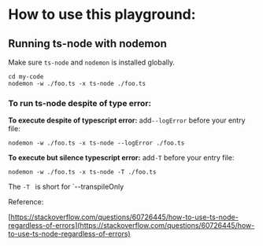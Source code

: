 # How to use this playground:



## Running ts-node with nodemon

Make sure `ts-node` and `nodemon` is installed globally.

```
cd my-code
nodemon -w ./foo.ts -x ts-node ./foo.ts
```

### To run ts-node despite of type error: 

**To execute despite of typescript error:**  add`--logError` before your entry file:

```
nodemon -w ./foo.ts -x ts-node --logError ./foo.ts
```

**To execute but silence typescript error:**  add`-T` before your entry file:

```
nodemon -w ./foo.ts -x ts-node -T ./foo.ts
```

The `-T ` is short for `--transpileOnly

Reference:

[https://stackoverflow.com/questions/60726445/how-to-use-ts-node-regardless-of-errors](https://stackoverflow.com/questions/60726445/how-to-use-ts-node-regardless-of-errors)